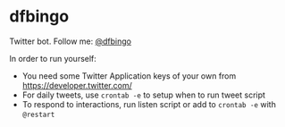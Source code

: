 # dfbingo

Twitter bot. Follow me: [@dfbingo](https://twitter.com/dfbingo)

In order to run yourself:
- You need some Twitter Application keys of your own from https://developer.twitter.com/
- For daily tweets, use `crontab -e` to setup when to run tweet script
- To respond to interactions, run listen script or add to `crontab -e` with `@restart`
